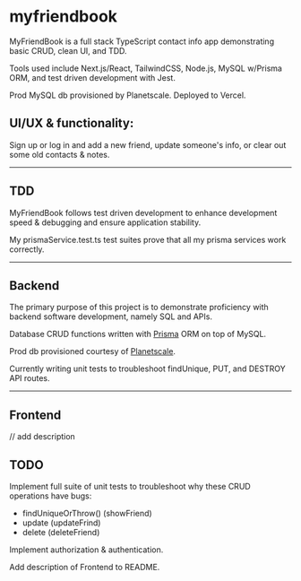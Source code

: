 # myfriendbook

MyFriendBook is a full stack TypeScript contact info app demonstrating basic CRUD, clean UI, and TDD.

Tools used include Next.js/React, TailwindCSS, Node.js, MySQL w/Prisma ORM, and test driven development with Jest.

Prod MySQL db provisioned by Planetscale.
Deployed to Vercel.

## UI/UX & functionality:

Sign up or log in and add a new friend, update someone's info, or clear out some old contacts & notes.

---

## TDD

MyFriendBook follows test driven development to enhance development speed & debugging and ensure application stability.

My prismaService.test.ts test suites prove that all my prisma services work correctly.

---

## Backend

The primary purpose of this project is to demonstrate proficiency with backend software development, namely SQL and APIs.

Database CRUD functions written with [Prisma](https://www.prisma.io/) ORM on top of MySQL.

Prod db provisioned courtesy of [Planetscale](https://planetscale.com/).

Currently writing unit tests to troubleshoot findUnique, PUT, and DESTROY API routes.

---

## Frontend

// add description

## TODO

Implement full suite of unit tests to troubleshoot why these CRUD operations have bugs:

- findUniqueOrThrow() (showFriend)
- update (updateFrind)
- delete (deleteFriend)

Implement authorization & authentication.

Add description of Frontend to README.

